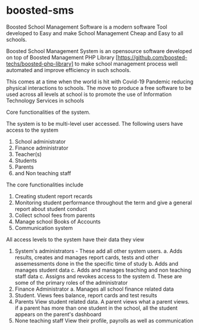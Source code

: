 # boosted-sms
Boosted School Management Software is a modern software Tool developed to Easy and make School Management Cheap and Easy to all schools.

Boosted School Management System is an opensource software developed on top of Boosted Management PHP Library [https://github.com/boosted-techs/boosted-php-library]
to make school management process well automated and improve efficiency in such schools.

This comes at a time when the world is hit with Covid-19 Pandemic reducing physical interactions to schools.
The move to produce a free software to be used across all levels at school is to promote the use of Information Technology Services in schools

Core functionalities of the system.

The system is to be multi-level user accessed. 
The following users have access to the system
1. School administrator
2. Finance administrator 
3. Teacher(s)
4. Students
5. Parents
6. and Non teaching staff

The core functionalities include
1. Creating student report recards
2. Monitoring student performance throughout the term and give a general report about student conduct 
3. Collect school fees from parents
4. Manage school Books of Accounts
5. Communication system

All access levels to the system have their data they view

1. System's administrators - These add all other system users.
  a. Adds results, creates and manages report cards, tests and other assemessments done in the the specific time of study
  b. Adds and manages student data 
  c. Adds and manages teaching and non teaching staff data
  c. Assigns and revokes access to the system
  d. These are some of the primary roles of the administrator
2. Finance Administrator
  a. Manages all school finance related data
3. Student.
    Views fees balance, report cards and test results
4. Parents
  View student related data. A parent views what a parent views.
  if a parent has more than one student in the school, all the student appears on the parent's dashboard
5. None teaching staff
  View their profile, payrolls as well as communication
